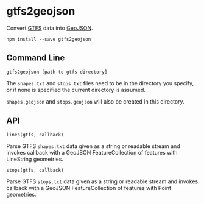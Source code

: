 # gtfs2geojson

Convert [GTFS](https://developers.google.com/transit/gtfs/?hl=en) data into
[GeoJSON](http://geojson.org/).

    npm install --save gtfs2geojson

## Command Line

    gtfs2geojson [path-to-gtfs-directory]

The `shapes.txt` and `stops.txt` files need to be in the directory you specify, or if none is
specified the current directory is assumed.

`shapes.geojson` and `stops.geojson` will also be created in this directory.

## API


`lines(gtfs, callback)`

Parse GTFS `shapes.txt` data given as a string or readable stream and invokes callback with
a GeoJSON FeatureCollection of features with LineString geometries.

`stops(gtfs, callback)`

Parse GTFS `stops.txt` data given as a string or readable stream and invokes callback with
a GeoJSON FeatureCollection of features with Point geometries.
